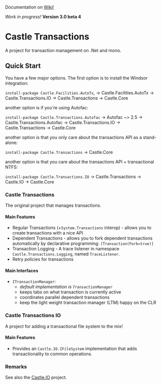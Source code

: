 Documentation on [Wiki!](https://github.com/haf/Castle.Services.Transaction/wiki)

*Work in progress!*
**Version 3.0 beta 4**

# Castle Transactions

A project for transaction management on .Net and mono.

## Quick Start

You have a few major options. The first option is to install the Windsor integration:

`install-package Castle.Facilities.AutoTx`,
-> Castle.Facilities.AutoTx
-> Castle.Transactions.IO
-> Castle.Transactions
-> Castle.Core

another option is if you're using Autofac:

`install-package Castle.Transactions.Autofac`
-> Autofac ~> 2.5
-> Castle.Transactions.Autofac
-> Castle.Transactions.IO
-> Castle.Transactions
-> Castle.Core

another option is that you only care about the transactions API as a stand-alone:

`install-package Castle.Transactions`
-> Castle.Core

another option is that you care about the transactions API + transactional NTFS:

`install-package Castle.Transactions.IO`
-> Castle.Transactions
-> Castle.IO
-> Castle.Core

### Castle Transactions

The original project that manages transactions.

#### Main Features

 * Regular Transactions (+`System.Transactions` interop) - allows you to create transactions with a nice API
 * Dependent Transactions - allows you to fork dependent transactions automatically by declarative programming: `[Transaction(Fork=true)]`
 * Transaction Logging - A trace listener in namespace `Castle.Transactions.Logging`, named `TraceListener`.
 * Retry policies for transactions

#### Main Interfaces

 - `ITransactionManager`:
   - *default implementation is `TransactionManager`*
   - keeps tabs on what transaction is currently active
   - coordinates parallel dependent transactions
   - keep the light weight transaction manager (LTM) happy on the CLR

### Castle Transactions IO

A project for adding a transactional file system to the mix!

#### Main Features

 * Provides an `Castle.IO.IFileSystem` implementation that adds transactionality to common operations.



### Remarks

See also the [Castle.IO](https://github.com/haf/Castle.IO) project.